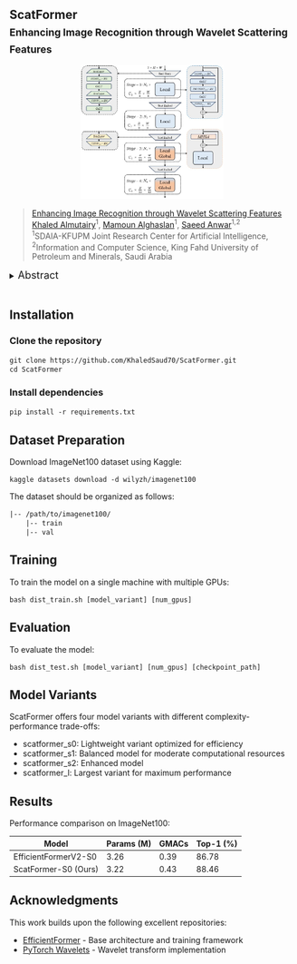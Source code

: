 ## ScatFormer<br><sub>Enhancing Image Recognition through Wavelet Scattering Features</sub>

<p align="center">
  <img src="images/scatformer_arch.JPG" width=50%> <br>
</p>

>[Enhancing Image Recognition through Wavelet Scattering Features](docs/ScatFormer.pdf)<br>
>[Khaled Almutairy](https://www.linkedin.com/in/khaledalmutairy)<sup>1</sup>, [Mamoun Alghaslan](https://www.linkedin.com/in/mamoun-alghaslan-96207188/)<sup>1</sup>, [Saeed Anwar](https://scholar.google.com.au/citations?hl=en&user=vPJIHywAAAAJ&view_op=list_works&sortby=pubdate)<sup>1,2</sup> <br>
<sup>1</sup>SDAIA-KFUPM Joint Research Center for Artificial Intelligence,  
<sup>2</sup>Information and Computer Science, King Fahd University of Petroleum and Minerals, Saudi Arabia

<details>
  <summary>
  <font size="+1">Abstract</font>
  </summary>
Building an efficient classifier requires a robust feature extraction method that generates stable image representations across various geometric transformations. Although Convolutional Neural Networks (CNNs) excel in spatial features, they often overlook rich frequency patterns in images. In this study, we explored the integration of the Wavelet Scattering Network to overcome the limitations of CNN-based models in achieving translation invariance and deformation stability. Our investigation focuses on assessing the efficacy of this approach by incorporating it into the EfficientFormerV2 architecture [1] in three different model variants. Our proposed method achieves a 1.68 % improvement in top-1 accuracy compared to EfficientFormerV2 on ImageNet100, a subset of ImageNet-1k comprising 1k randomly selected classes. We believe that integrating the properties of wavelet scattering transforms into existing models can yield more efficient and robust feature representations.
</details>

<br>

## Installation

### Clone the repository
```
git clone https://github.com/KhaledSaud70/ScatFormer.git
cd ScatFormer
```

### Install dependencies
```
pip install -r requirements.txt
```

## Dataset Preparation

Download ImageNet100 dataset using Kaggle:
```
kaggle datasets download -d wilyzh/imagenet100
```

The dataset should be organized as follows:
```
|-- /path/to/imagenet100/
    |-- train
    |-- val
```

## Training

To train the model on a single machine with multiple GPUs:
```
bash dist_train.sh [model_variant] [num_gpus]
```

## Evaluation

To evaluate the model:
```
bash dist_test.sh [model_variant] [num_gpus] [checkpoint_path]
```

## Model Variants

ScatFormer offers four model variants with different complexity-performance trade-offs:
- scatformer_s0: Lightweight variant optimized for efficiency
- scatformer_s1: Balanced model for moderate computational resources
- scatformer_s2: Enhanced model
- scatformer_l: Largest variant for maximum performance

## Results

Performance comparison on ImageNet100:

| Model | Params (M) | GMACs | Top-1 (%) |
|-------|------------|--------|-----------|
| EfficientFormerV2-S0 | 3.26 | 0.39 | 86.78 |
| ScatFormer-S0 (Ours) | 3.22 | 0.43 | 88.46 |

## Acknowledgments

This work builds upon the following excellent repositories:
- [EfficientFormer](https://github.com/snap-research/EfficientFormer) - Base architecture and training framework
- [PyTorch Wavelets](https://github.com/fbcotter/pytorch_wavelets) - Wavelet transform implementation
